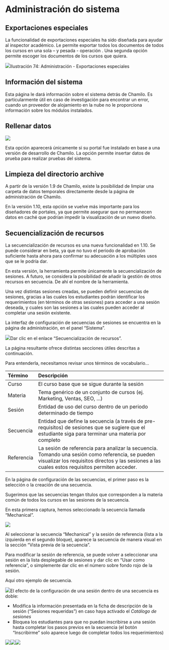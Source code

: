 # Administración do sistema

## Exportaciones especiales <a id="exportaciones-especiales"></a>

La funcionalidad de exportaciones especiales ha sido diseñada para ayudar al inspector académico. Le permite exportar todos los documentos de todos los cursos en una sola – y pesada - operación . Una segunda opción permite escoger los documentos de los cursos que quiera.

![](../../.gitbook/assets/images141.png)Ilustración 74: Administración - Exportaciones especiales

## Información del sistema <a id="informaci-n-del-sistema"></a>

Esta página le dará información sobre el sistema detrás de Chamilo. Es particularmente útil en caso de investigación para encontrar un error, cuando un proveedor de alojamiento en la nube no le proporciona información sobre los módulos instalados.

## Rellenar datos <a id="rellenar-datos"></a>

![](../../.gitbook/assets/image11.png)

Esta opción aparecerá únicamente si su portal fue instalado en base a una versión de desarrollo de Chamilo. La opción permite insertar datos de prueba para realizar pruebas del sistema.

## Limpieza del directorio archive <a id="limpieza-del-directorio-archive"></a>

A partir de la versión 1.9 de Chamilo, existe la posibilidad de limpiar una carpeta de datos temporales directamente desde la página de administración de Chamilo.

En la versión 1.10, esta opción se vuelve más importante para los diseñadores de portales, ya que permite asegurar que no permanecen datos en caché que podrían impedir la visualización de un nuevo diseño.

## Secuencialización de recursos <a id="secuencializaci-n-de-recursos"></a>

La secuencialización de recursos es una nueva funcionalidad en 1.10. Se puede considerar en beta, ya que no tuvo el periodo de aprobación suficiente hasta ahora para confirmar su adecuación a los múltiples usos que se le podría dar.

En esta versión, la herramienta permite únicamente la secuencialización de sesiones. A futuro, se considera la posibilidad de añadir la gestión de otros recursos en secuencia. De ahí el nombre de la herramienta.

Una vez distintas sesiones creadas, se pueden definir secuencias de sesiones, gracias a las cuales los estudiantes podrán identificar los requerimientos \(en términos de otras sesiones\) para acceder a una sesión deseada, y cuales son las sesiones a las cuales pueden acceder al completar una sesión existente.

La interfaz de configuración de secuencias de sesiones se encuentra en la página de administración, en el panel “Sistema”.

![](../../.gitbook/assets/image16.png)Dar clic en el enlace “Secuencialización de recursos”.

La página resultante ofrece distintas secciones útiles descritas a continuación.

Para entenderla, necesitamos revisar unos términos de vocabulario…

| Término | Descripción |
| :--- | :--- |
| Curso | El curso base que se sigue durante la sesión |
| Materia | Tema genérico de un conjunto de cursos \(ej. Marketing, Ventas, SEO, ...\) |
| Sesión | Entidad de uso del curso dentro de un periodo determinado de tiempo |
| Secuencia | Entidad que define la secuencia \(a través de pre-requisitos\) de sesiones que se sugiere que el estudiante siga para terminar una materia por completo |
| Referencia | La sesión de referencia para analizar la secuencia. Tomando una sesión como referencia, se pueden visualizar los requisitos directos y las sesiones a las cuales estos requisitos permiten acceder. |

En la página de configuración de las secuencias, el primer paso es la selección o la creación de una secuencia.

Sugerimos que las secuencias tengan títulos que corresponden a la materia común de todos los cursos en las sesiones de la secuencia.

En esta primera captura, hemos seleccionado la secuencia llamada “Mechanical”.

![](../../.gitbook/assets/image12.png)

Al seleccionar la secuencia “Mechanical” y la sesión de referencia \(lista a la izquierda en el segundo bloque\), aparece la secuencia de manera visual en la sección “Vista previa de la secuencia”.

Para modificar la sesión de referencia, se puede volver a seleccionar una sesión en la lista desplegable de sesiones y dar clic en “Usar como referencia”, o simplemente dar clic en el número sobre fondo rojo de la sesión.

Aquí otro ejemplo de secuencia.

![](../../.gitbook/assets/image19.png)El efecto de la configuración de una sesión dentro de una secuencia es doble:

* Modifica la información presentada en la ficha de descripción de la sesión \(“Sesiones requeridas”\) en caso haya activado el _Catálogo de sesiones_
* Bloquea los estudiantes para que no puedan inscribirse a una sesión hasta completar los pasos previos en la secuencia \(el botón “Inscribirme” solo aparece luego de completar todos los requerimientos\)

![](../../.gitbook/assets/image13.png)![](../../.gitbook/assets/image14.png)![](../../.gitbook/assets/image15.png)

